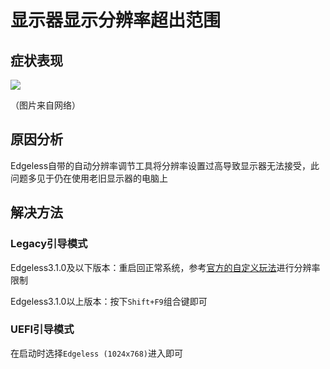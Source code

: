 # 显示器显示分辨率超出范围
## 症状表现

![](https://pineapple.edgeless.top/picbed/wiki/images/screenshot_1582818245415.png)

（图片来自网络）

## 原因分析
Edgeless自带的自动分辨率调节工具将分辨率设置过高导致显示器无法接受，此问题多见于仍在使用老旧显示器的电脑上

## 解决方法
### Legacy引导模式
Edgeless3.1.0及以下版本：重启回正常系统，参考[官方的自定义玩法](../playground/config.md)进行分辨率限制

Edgeless3.1.0以上版本：按下`Shift+F9`组合键即可

### UEFI引导模式
在启动时选择`Edgeless (1024x768)`进入即可